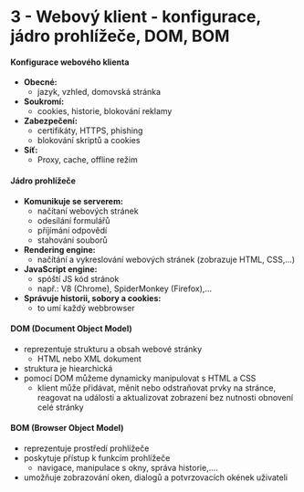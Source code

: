 # 3 - Webový klient - konfigurace, jádro prohlížeče, DOM, BOM
#### Konfigurace webového klienta
- **Obecné:** 
	- jazyk, vzhled, domovská stránka
- **Soukromí:** 
	- cookies, historie, blokování reklamy
- **Zabezpečení:** 
	- certifikáty, HTTPS, phishing
	- blokování skriptů a cookies
- **Síť:** 
	- Proxy, cache, offline režim
#### Jádro prohlížeče
- **Komunikuje se serverem:**
	- načítaní webových stránek
	- odesílání formulářů
	- příjímání odpovědí
	- stahování souborů
- **Rendering engine:** 
	- načítání a vykreslování webových stránek (zobrazuje HTML, CSS,...)
- **JavaScript engine:** 
	- spóští JS kód stránok
	- např.: V8 (Chrome), SpiderMonkey (Firefox),...
- **Správuje historii, sobory a cookies:**
	- to umí každý webbrowser
#### DOM (Document Object Model)
- reprezentuje strukturu a obsah webové stránky
	- HTML nebo XML dokument
- struktura je hiearchická
- pomocí DOM můžeme dynamicky manipulovat s HTML a CSS
	- klient může přidávat, měnit nebo odstraňovat prvky na stránce, reagovat na události a aktualizovat zobrazení bez nutnosti obnovení celé stránky
#### BOM (Browser Object Model)
- reprezentuje prostředí prohlížeče
- poskytuje přístup k funkcím prohlížeče
	- navigace, manipulace s okny, správa historie,....
- umožňuje zobrazování oken, dialogů a potvrzovacích okének uživateli
